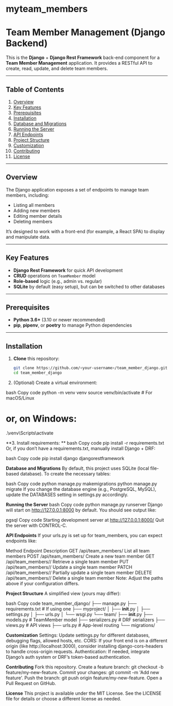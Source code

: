 # myteam_members

# Team Member Management (Django Backend)

This is the **Django** + **Django Rest Framework** back-end component for a **Team Member Management** application. It provides a RESTful API to create, read, update, and delete team members.

---

## Table of Contents
1. [Overview](#overview)
2. [Key Features](#key-features)
3. [Prerequisites](#prerequisites)
4. [Installation](#installation)
5. [Database and Migrations](#database-and-migrations)
6. [Running the Server](#running-the-server)
7. [API Endpoints](#api-endpoints)
8. [Project Structure](#project-structure)
9. [Customization](#customization)
10. [Contributing](#contributing)
11. [License](#license)

---

## Overview

The Django application exposes a set of endpoints to manage team members, including:

- Listing all members
- Adding new members
- Editing member details
- Deleting members

It’s designed to work with a front-end (for example, a React SPA) to display and manipulate data.

---

## Key Features

- **Django Rest Framework** for quick API development
- **CRUD** operations on `TeamMember` model
- **Role-based** logic (e.g., admin vs. regular)
- **SQLite** by default (easy setup), but can be switched to other databases

---

## Prerequisites

- **Python 3.6+** (3.10 or newer recommended)
- **pip**, **pipenv**, or **poetry** to manage Python dependencies

---

## Installation

1. **Clone** this repository:
   ```bash
   git clone https://github.com/<your-username>/team_member_django.git
   cd team_member_django


2. (Optional) Create a virtual environment:

bash
Copy code
python -m venv venv
source venv/bin/activate  # For macOS/Linux
# or, on Windows:
.\venv\Scripts\activate


**3. Install requirements:
**
bash
Copy code
pip install -r requirements.txt
Or, if you don’t have a requirements.txt, manually install Django + DRF:

bash
Copy code
pip install django djangorestframework




**Database and Migrations**
By default, this project uses SQLite (local file-based database). To create the necessary tables:

bash
Copy code
python manage.py makemigrations
python manage.py migrate
If you change the database engine (e.g., PostgreSQL, MySQL), update the DATABASES setting in settings.py accordingly.

**Running the Server**
bash
Copy code
python manage.py runserver
Django will start on http://127.0.0.1:8000 by default. You should see output like:

pgsql
Copy code
Starting development server at http://127.0.0.1:8000/
Quit the server with CONTROL-C.


**API Endpoints**
If your urls.py is set up for team_members, you can expect endpoints like:

Method	Endpoint	Description
GET	/api/team_members/	List all team members
POST	/api/team_members/	Create a new team member
GET	/api/team_members/<id>/	Retrieve a single team member
PUT	/api/team_members/<id>/	Update a single team member
PATCH	/api/team_members/<id>/	Partially update a single team member
DELETE	/api/team_members/<id>/	Delete a single team member
Note: Adjust the paths above if your configuration differs.

**Project Structure**
A simplified view (yours may differ):

bash
Copy code
team_member_django/
├── manage.py
├── requirements.txt       # If using one
├── myproject/
│   ├── __init__.py
│   ├── settings.py
│   ├── urls.py
│   └── wsgi.py
└── team/
    ├── __init__.py
    ├── models.py          # TeamMember model
    ├── serializers.py     # DRF serializers
    ├── views.py           # API views
    ├── urls.py            # App-level routing
    └── migrations/

    
**Customization**
Settings: Update settings.py for different databases, debugging flags, allowed hosts, etc.
CORS: If your front end is on a different origin (like http://localhost:3000), consider installing django-cors-headers to handle cross-origin requests.
Authentication: If needed, integrate Django’s auth system or DRF’s token-based authentication.


**Contributing**
Fork this repository.
Create a feature branch: git checkout -b feature/my-new-feature.
Commit your changes: git commit -m 'Add new feature'.
Push the branch: git push origin feature/my-new-feature.
Open a Pull Request on GitHub.


**License**
This project is available under the MIT License. See the LICENSE file for details or choose a different license as needed.
 
